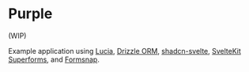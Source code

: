 # Purple

(WIP)

Example application using [Lucia](https://lucia-auth.com), [Drizzle ORM](https://orm.drizzle.team), [shadcn-svelte](https://shadcn-svelte.com), [SvelteKit Superforms](https://superforms.rocks), and [Formsnap](https://formsnap.dev).
